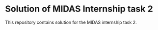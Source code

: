 # Solution of **MIDAS Internship task 2**
This repository contains solution for the MIDAS internship task 2.
